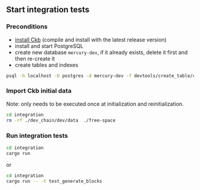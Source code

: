 ## Start integration tests

### Preconditions

- [install Ckb](https://docs.nervos.org/docs/basics/guides/get-ckb/#build-from-source) (compile and install with the latest release version)
- install and start PostgreSQL
- create new database `mercury-dev`, if it already exists, delete it first and then re-create it
- create tables and indexes

```bash
psql -h localhost -U postgres -d mercury-dev -f devtools/create_table/create_table.sql
```

### Import Ckb initial data

Note: only needs to be executed once at initialization and reinitialization.

```bash
cd integration
rm -rf ./dev_chain/dev/data  ./free-space
```

### Run integration tests

```bash
cd integration
cargo run
```

or
 
```bash
cd integration
cargo run -- -t test_generate_blocks
```
